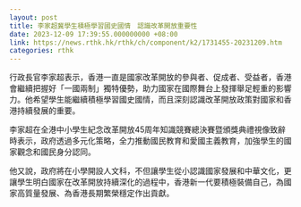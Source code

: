 ```yaml
---
layout: post
title: 李家超冀學生積極學習國史國情　認識改革開放重要性
date: 2023-12-09 17:39:55.000000000 +08:00
link: https://news.rthk.hk/rthk/ch/component/k2/1731455-20231209.htm
categories: rthk
---
```


行政長官李家超表示，香港一直是國家改革開放的參與者、促成者、受益者，香港會繼續把握好「一國兩制」獨特優勢，助力國家在國際舞台上發揮舉足輕重的影響力。他希望學生能繼續積極學習國史國情，而且深刻認識改革開放政策對國家和香港持續發展的重要。

李家超在全港中小學生紀念改革開放45周年知識競賽總決賽暨頒獎典禮視像致辭時表示，政府透過多元化策略，全力推動國民教育和愛國主義教育，加強學生的國家觀念和國民身分認同。

他又說，政府將在小學開設人文科，不但讓學生從小認識國家發展和中華文化，更讓學生明白國家在改革開放持續深化的過程中，香港新一代要積極裝備自己，為國家高質量發展、為香港長期繁榮穩定作出貢獻。
